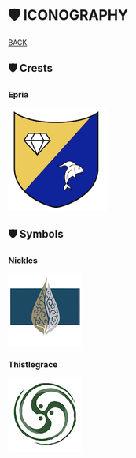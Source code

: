 # 🛡 ICONOGRAPHY

[BACK](../README.md)



## 🛡 Crests



<!---

### Ardad

-->
<!---

![Ardad](./ARDAD-SIGIL.png)

-->
<!---

### Artrouvia

-->
<!---

![Artrouvia](./ARTROUVIAN-COAT-OF-ARMS-ICON.png)

-->

### Epria
![Eprian](./EPRIAN-COAT-OF-ARMS-ICON.png)



## 🛡 Symbols

<!---
### Burrowforge

-->
<!---

![Burrowforge](./BURROWFORGE-LOGO-ICON.png)

-->
<!---

### Eraroth

-->
<!---

![Eraroth](./ERAROTH-LOGO-ICON.png)

-->
<!---

### Firmoon

-->
<!---

![Firmoon](./FIRMOON-LOGO-ICON.png)

-->
<!---

### Hardpride

-->
<!---

![Hardpride](./HARDPRIDE-LOGO-ICON.png)

-->
<!---

### Hogbottle

-->
<!---

![Hogbottle](./HOGBOTTLE-LOGO-ICON.png)

-->

### Nickles

![Nickles](./NICKLES-LOGO-ICON.png)
<!---

### Rindure

-->
<!---

![Rindure](./RINDURE-LOGO-ICON.png)

-->
<!---

### Rosedew

-->
<!---

![Rosedew](./ROSEDEW-LOGO-ICON.png)

-->

### Thistlegrace



![Thistlegrace](./THISTLEGRACE-LOGO-ICON.png)
